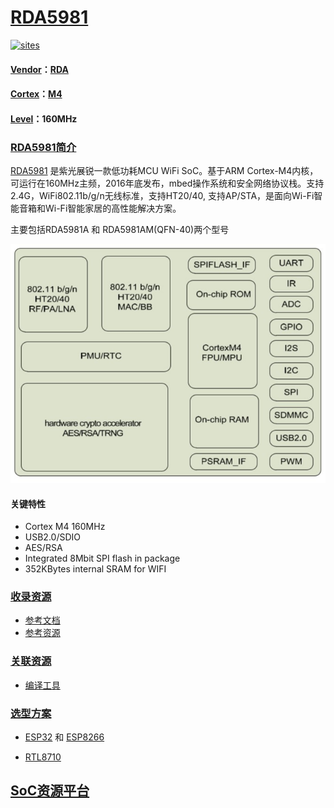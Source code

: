 ﻿# [RDA5981](https://github.com/sochub/RDA5981) 
[![sites](http://182.61.61.133/link/resources/SoC.png)](https://stop.stops.top) 

#### [Vendor](https://github.com/sochub/Vendor)：[RDA](https://github.com/sochub/RDA)
#### [Cortex](https://github.com/sochub/Cortex)：[M4](https://github.com/sochub/CM4) 
#### [Level](https://github.com/sochub/Level)：160MHz

### [RDA5981简介](https://github.com/sochub/RDA5981/wiki)

[RDA5981](https://github.com/sochub/RDA5981) 是紫光展锐一款低功耗MCU WiFi SoC。基于ARM Cortex-M4内核，可运行在160MHz主频，2016年底发布，mbed操作系统和安全网络协议栈。支持2.4G，WiFi802.11b/g/n无线标准，支持HT20/40, 支持AP/STA，是面向Wi-Fi智能音箱和Wi-Fi智能家居的高性能解决方案。

主要包括RDA5981A 和 RDA5981AM(QFN-40)两个型号

[![sites](docs/RDA5981.jpg)](http://www.unisoc.com/cn/rda5981) 

#### 关键特性

* Cortex M4 160MHz
* USB2.0/SDIO
* AES/RSA
* Integrated 8Mbit SPI flash in package
* 352KBytes internal SRAM for WIFI

### [收录资源](https://github.com/sochub/RDA5981)

* [参考文档](docs/)
* [参考资源](src/)

### [关联资源](https://github.com/sochub)

* [编译工具](https://github.com/sochub/arm-none-eabi)

### [选型方案](https://github.com/sochub)

* [ESP32](https://github.com/sochub/ESP32) 和 [ESP8266](https://github.com/sochub/ESP8266) 

* [RTL8710](https://github.com/sochub/RTL8710BN) 


##  [SoC资源平台](http://www.qitas.cn)

